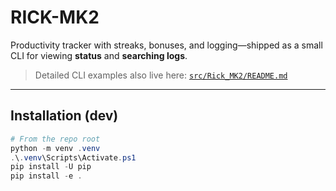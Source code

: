# RICK-MK2

Productivity tracker with streaks, bonuses, and logging—shipped as a small CLI for viewing **status** and **searching logs**.

> Detailed CLI examples also live here: [`src/Rick_MK2/README.md`](src/Rick_MK2/README.md)

---

## Installation (dev)

```powershell
# From the repo root
python -m venv .venv
.\.venv\Scripts\Activate.ps1
pip install -U pip
pip install -e .

